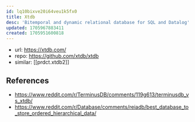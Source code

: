 ```yaml
---
id: lq10bixve20i64veu1k5fx0
title: Xtdb
desc: 'Bitemporal and dynamic relational database for SQL and Datalog'
updated: 1705967883411
created: 1705951600818
---
```


- url: https://xtdb.com/
- repo: https://github.com/xtdb/xtdb
- similar: [[prdct.xtdb2]]


## References

- https://www.reddit.com/r/TerminusDB/comments/119g613/terminusdb_vs_xtdb/
- https://www.reddit.com/r/Database/comments/reiadb/best_database_to_store_ordered_hierarchical_data/